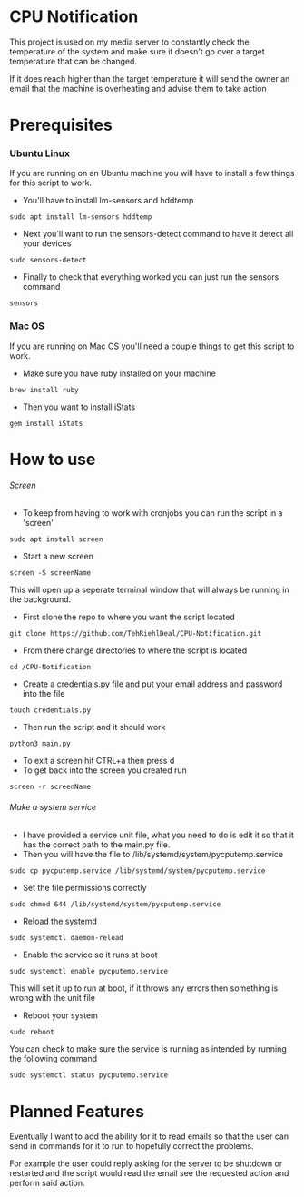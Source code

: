 # CPU Notification

This project is used on my media server to constantly check the temperature
of the system and make sure it doesn't go over a target temperature that can be changed.

If it does reach higher than the target temperature it will send the owner an email that
the machine is overheating and advise them to take action

# Prerequisites
### Ubuntu Linux
If you are running on an Ubuntu machine you will have to install a few things for this script to work.
- You'll have to install lm-sensors and hddtemp
```
sudo apt install lm-sensors hddtemp
```
- Next you'll want to run the sensors-detect command to have it detect all your devices
```
sudo sensors-detect
```
- Finally to check that everything worked you can just run the sensors command
```
sensors
```
### Mac OS
If you are running on Mac OS you'll need a couple things to get this script to work.
- Make sure you have ruby installed on your machine
```
brew install ruby
```
- Then you want to install iStats
```
gem install iStats
```
# How to use

###### Screen
- To keep from having to work with cronjobs you can run the script in a 'screen'
```
sudo apt install screen
```
- Start a new screen
```
screen -S screenName
```
This will open up a seperate terminal window that will always be running in the background.
- First clone the repo to where you want the script located
```
git clone https://github.com/TehRiehlDeal/CPU-Notification.git
```
- From there change directories to where the script is located
```
cd /CPU-Notification
```
- Create a credentials.py file and put your email address and password into the file
```
touch credentials.py
```
- Then run the script and it should work
```
python3 main.py
```
- To exit a screen hit CTRL+a then press d
- To get back into the screen you created run
```
screen -r screenName
```

###### Make a system service
* I have provided a service unit file, what you need to do is edit it so that it has the correct path to the main.py file.
* Then you will have the file to /lib/systemd/system/pycputemp.service
```
sudo cp pycputemp.service /lib/systemd/system/pycputemp.service
```
* Set the file permissions correctly
```
sudo chmod 644 /lib/systemd/system/pycputemp.service
```
* Reload the systemd
```
sudo systemctl daemon-reload
```
* Enable the service so it runs at boot
```
sudo systemctl enable pycputemp.service
```
This will set it up to run at boot, if it throws any errors then something is wrong with the unit file
* Reboot your system
```
sudo reboot
```
You can check to make sure the service is running as intended by running the following command
```
sudo systemctl status pycputemp.service
```
# Planned Features

Eventually I want to add the ability for it to read emails so that the user can 
send in commands for it to run to hopefully correct the problems. 

For example the user could reply asking for the server to be shutdown or restarted and the
script would read the email see the requested action and perform said action.